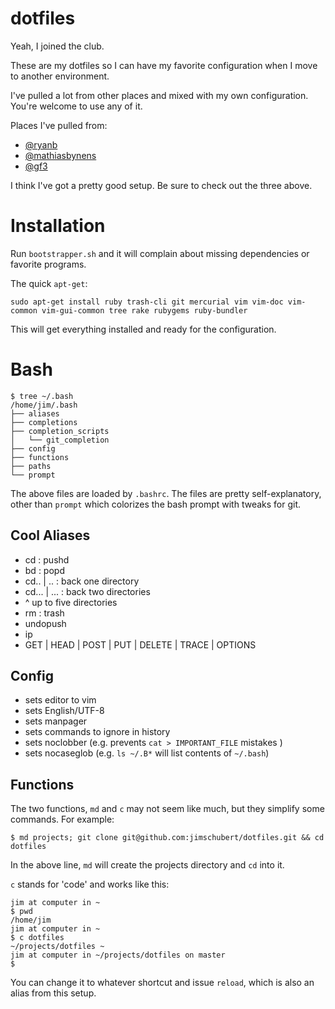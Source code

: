 # dotfiles

Yeah, I joined the club.

These are my dotfiles so I can have my favorite configuration when I move to another environment.

I've pulled a lot from other places and mixed with my own configuration. You're welcome to use any of it.

Places I've pulled from:  

 * [@ryanb](https://github.com/ryanb/dotfiles)
 * [@mathiasbynens](https://github.com/mathiasbynens/dotfiles)
 * [@gf3](https://github.com/gf3/dotfiles)

I think I've got a pretty good setup.  Be sure to check out the three above.

# Installation

Run `bootstrapper.sh` and it will complain about missing dependencies or favorite programs.

The quick `apt-get`:

`sudo apt-get install ruby trash-cli git mercurial vim vim-doc vim-common vim-gui-common tree rake rubygems ruby-bundler`

This will get everything installed and ready for the configuration.

# Bash

    $ tree ~/.bash
    /home/jim/.bash
    ├── aliases
    ├── completions
    ├── completion_scripts
    │   └── git_completion
    ├── config
    ├── functions
    ├── paths
    └── prompt

The above files are loaded by `.bashrc`. The files are pretty self-explanatory, other than `prompt` which colorizes the bash prompt with tweaks for git.

## Cool Aliases

 * cd : pushd
 * bd : popd
 * cd..  | ..   : back one directory
 * cd... | ...  : back two directories
 * ^ up to five directories
 * rm : trash
 * undopush
 * ip
 * GET | HEAD | POST | PUT | DELETE | TRACE | OPTIONS

## Config

 * sets editor to vim
 * sets English/UTF-8
 * sets manpager
 * sets commands to ignore in history
 * sets noclobber (e.g. prevents `cat > IMPORTANT_FILE` mistakes )
 * sets nocaseglob (e.g. `ls ~/.B*` will list contents of `~/.bash`)

## Functions

The two functions, `md` and `c` may not seem like much, but they simplify some commands. For example:
    
    $ md projects; git clone git@github.com:jimschubert/dotfiles.git && cd dotfiles

In the above line, `md` will create the projects directory and `cd` into it.

`c` stands for 'code' and  works like this:

    jim at computer in ~
    $ pwd
    /home/jim
    jim at computer in ~
    $ c dotfiles
    ~/projects/dotfiles ~
    jim at computer in ~/projects/dotfiles on master
    $

You can change it to whatever shortcut and issue `reload`, which is also an alias from this setup.
